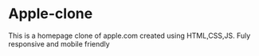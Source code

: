 # Apple-clone

This is a homepage clone of apple.com created using HTML,CSS,JS.
Fuly responsive and mobile friendly


